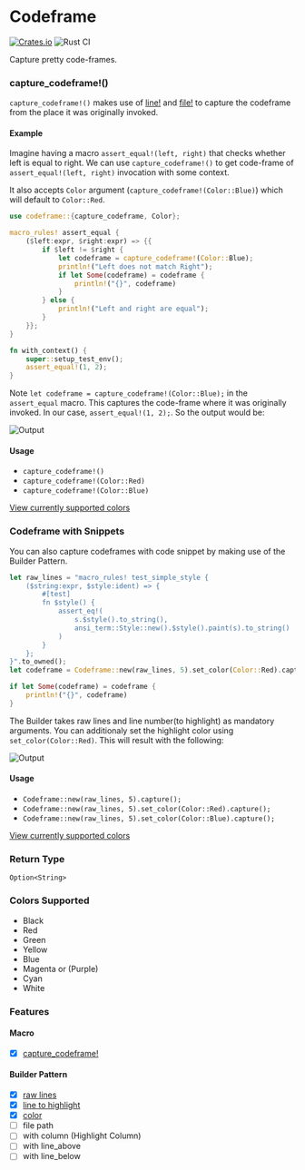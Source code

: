 # Codeframe

[![Crates.io][crates-badge]][crates-url]
![Rust CI](https://github.com/thewebdevel/codeframe/workflows/Rust%20CI/badge.svg)

[crates-badge]: https://img.shields.io/crates/v/codeframe.svg
[crates-url]: https://crates.io/crates/codeframe

Capture pretty code-frames.

### capture_codeframe!()

`capture_codeframe!()` makes use of [line!]("https://doc.rust-lang.org/1.2.0/std/macro.line!.html") and [file!]("https://doc.rust-lang.org/1.2.0/std/macro.file!.html") to capture the codeframe from the place it was originally invoked.

#### Example

Imagine having a macro `assert_equal!(left, right)` that checks whether left is equal to right. We can use `capture_codeframe!()` to get code-frame of `assert_equal!(left, right)` invocation with some context.

It also accepts `Color` argument (`capture_codeframe!(Color::Blue)`) which will default to `Color::Red`.

```Rust
use codeframe::{capture_codeframe, Color};

macro_rules! assert_equal {
    ($left:expr, $right:expr) => {{
        if $left != $right {
            let codeframe = capture_codeframe!(Color::Blue);
            println!("Left does not match Right");
            if let Some(codeframe) = codeframe {
                println!("{}", codeframe)
            }
        } else {
            println!("Left and right are equal");
        }
    }};
}

fn with_context() {
    super::setup_test_env();
    assert_equal!(1, 2);
}

```

Note `let codeframe = capture_codeframe!(Color::Blue);` in the `assert_equal` macro. This captures the code-frame where it was originally invoked. In our case, `assert_equal!(1, 2);`. So the output would be:

![Output](https://i.imgur.com/JwWMP7m.png)

#### Usage

- `capture_codeframe!()`
- `capture_codeframe!(Color::Red)`
- `capture_codeframe!(Color::Blue)`

[View currently supported colors](https://github.com/TheWebDevel/codeframe#colors-supported)

### Codeframe with Snippets

You can also capture codeframes with code snippet by making use of the Builder Pattern.

```Rust
let raw_lines = "macro_rules! test_simple_style {
    ($string:expr, $style:ident) => {
        #[test]
        fn $style() {
            assert_eq!(
                s.$style().to_string(),
                ansi_term::Style::new().$style().paint(s).to_string()
            )
        }
    };
}".to_owned();
let codeframe = Codeframe::new(raw_lines, 5).set_color(Color::Red).capture();

if let Some(codeframe) = codeframe {
    println!("{}", codeframe)
}
```

The Builder takes raw lines and line number(to highlight) as mandatory arguments. You can additionaly set the highlight color using `set_color(Color::Red)`. This will result with the following:

![Output](https://i.imgur.com/QORF7RQ.png)

#### Usage

- `Codeframe::new(raw_lines, 5).capture();`
- `Codeframe::new(raw_lines, 5).set_color(Color::Red).capture();`
- `Codeframe::new(raw_lines, 5).set_color(Color::Blue).capture();`

[View currently supported colors](https://github.com/TheWebDevel/codeframe#colors-supported)

### Return Type

`Option<String>`

### Colors Supported

- Black
- Red
- Green
- Yellow
- Blue
- Magenta or (Purple)
- Cyan
- White

### Features

#### Macro

- [x] [capture_codeframe!](https://github.com/TheWebDevel/codeframe#capture_codeframe)

#### Builder Pattern

- [x] [raw lines](https://github.com/TheWebDevel/codeframe#codeframe-with-snippets)
- [x] [line to highlight](https://github.com/TheWebDevel/codeframe#codeframe-with-snippets)
- [x] [color](https://github.com/TheWebDevel/codeframe#codeframe-with-snippets)
- [ ] file path
- [ ] with column (Highlight Column)
- [ ] with line_above
- [ ] with line_below
